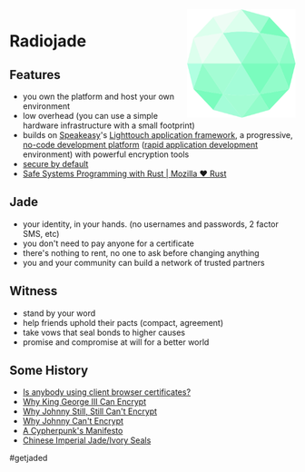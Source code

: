 <img src="jade.png" align="right" alt="Jade" height="191" />

# Radiojade

## Features

- you own the platform and host your own environment
- low overhead (you can use a simple hardware infrastructure with a small footprint)
- builds on [Speakeasy](https://github.com/foundpatterns/speakeasy)'s [Lighttouch application framework](https://github.com/foundpatterns/lighttouch), a progressive, [no-code development platform](https://en.wikipedia.org/wiki/No-code_development_platform) ([rapid application development](https://en.wikipedia.org/wiki/Rapid_application_development) environment) with powerful encryption tools
- [secure by default](https://www.privateinternetaccess.com/blog/2017/08/libsodium-v1-0-12-and-v1-0-13-security-assessment/#section_1)
- [Safe Systems Programming with Rust | Mozilla ♥ Rust](https://www.youtube.com/watch?v=P3sfNGtpuxc)

## Jade

- your identity, in your hands. (no usernames and passwords, 2 factor SMS, etc)
- you don't need to pay anyone for a certificate
- there's nothing to rent, no one to ask before changing anything
- you and your community can build a network of trusted partners

## Witness

- stand by your word
- help friends uphold their pacts (compact, agreement)
- take vows that seal bonds to higher causes
- promise and compromise at will for a better world

## Some History

- [Is anybody using client browser certificates?](https://security.stackexchange.com/questions/1430/is-anybody-using-client-browser-certificates)
- [Why King George III Can Encrypt](https://freedom-to-tinker.com/2014/06/06/why-king-george-iii-can-encrypt/)
- [Why Johnny Still, Still Can't Encrypt](https://arxiv.org/abs/1510.08555)
- [Why Johnny Can't Encrypt](https://www.usenix.org/conference/8th-usenix-security-symposium/why-johnny-cant-encrypt-usability-evaluation-pgp-50)
- [A Cypherpunk's Manifesto](https://www.activism.net/cypherpunk/manifesto.html)
- [Chinese Imperial Jade/Ivory Seals](https://www.pinterest.com/kcl101/chinese-imperial-jadeivory-seals/)

#getjaded
